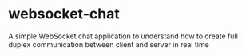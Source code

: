 # websocket-chat
A simple WebSocket chat application to understand how to create full duplex communication between client and server in real time 
